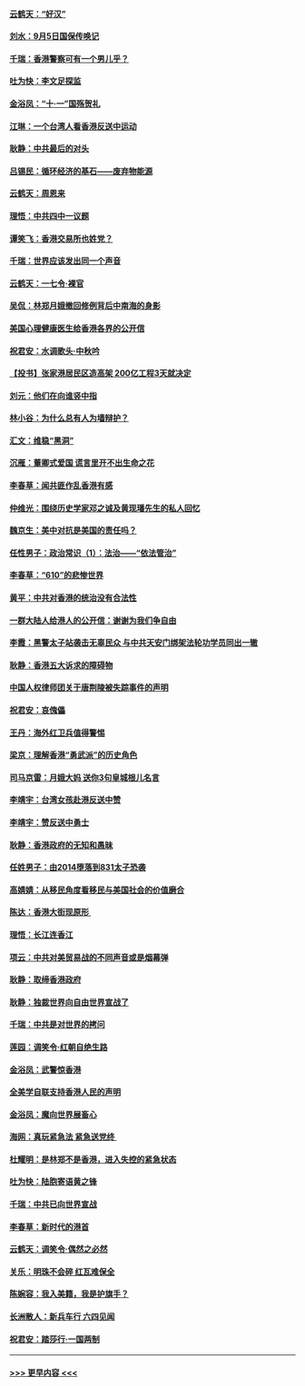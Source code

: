 #### [云鹤天：“好汉”](../pages/nsc993/n11513536.md?t=09111411) 
#### [刘水：9月5日国保传唤记](../pages/nsc993/n11513460.md?t=09111411) 
#### [千瑞：香港警察可有一个男儿乎？](../pages/nsc993/n11513109.md?t=09111411) 
#### [吐为快：李文足探监](../pages/nsc993/n11509622.md?t=09111411) 
#### [金浴凤：“十‧一”国殇贺礼](../pages/nsc993/n11509593.md?t=09111411) 
#### [江琳：一个台湾人看香港反送中运动](../pages/nsc993/n11509211.md?t=09111411) 
#### [耿静：中共最后的对头](../pages/nsc993/n11508308.md?t=09111411) 
#### [吕锡民：循环经济的基石——废弃物能源](../pages/nsc993/n11508212.md?t=09111411) 
#### [云鹤天：周恩来](../pages/nsc993/n11508055.md?t=09111411) 
#### [理悟：中共四中一议题](../pages/nsc993/n11507782.md?t=09111411) 
#### [谭笑飞：香港交易所也姓党？](../pages/nsc993/n11507753.md?t=09111411) 
#### [千瑞：世界应该发出同一个声音](../pages/nsc993/n11507290.md?t=09111411) 
#### [云鹤天：一七令‧裸官](../pages/nsc993/n11507177.md?t=09111411) 
#### [吴侃：林郑月娥撤回修例背后中南海的身影](../pages/nsc993/n11506876.md?t=09111411) 
#### [美国心理健康医生给香港各界的公开信](../pages/nsc993/n11506809.md?t=09111411) 
#### [祝君安：水调歌头‧中秋吟](../pages/nsc993/n11506758.md?t=09111411) 
#### [【投书】张家港居民区造高架 200亿工程3天就决定](../pages/nsc993/n11506682.md?t=09111411) 
#### [刘元：他们在向谁竖中指](../pages/nsc993/n11505384.md?t=09111411) 
#### [林小谷：为什么总有人为墙辩护？](../pages/nsc993/n11505226.md?t=09111411) 
#### [汇文：维稳“黑洞”](../pages/nsc993/n11504347.md?t=09111411) 
#### [沉雁：董卿式爱国 谎言里开不出生命之花](../pages/nsc993/n11503215.md?t=09111411) 
#### [李春草：闻共匪作乱香港有感](../pages/nsc993/n11503072.md?t=09111411) 
#### [仲维光：围绕历史学家邓之诚及黄现璠先生的私人回忆](../pages/nsc993/n11501330.md?t=09111411) 
#### [魏京生：美中对抗是美国的责任吗？](../pages/nsc993/n11500723.md?t=09111411) 
#### [任性男子：政治常识（1）：法治——“依法管治”](../pages/nsc993/n11500791.md?t=09111411) 
#### [李春草：“610”的悲惨世界](../pages/nsc993/n11501141.md?t=09111411) 
#### [黄平：中共对香港的统治没有合法性](../pages/nsc993/n11499473.md?t=09111411) 
#### [一群大陆人给港人的公开信：谢谢为我们争自由](../pages/nsc993/n11500402.md?t=09111411) 
#### [李霞：黑警太子站袭击无辜民众 与中共天安门绑架法轮功学员同出一辙](../pages/nsc993/n11499805.md?t=09111411) 
#### [耿静：香港五大诉求的障碍物](../pages/nsc993/n11497578.md?t=09111411) 
#### [中国人权律师团关于唐荆陵被失踪事件的声明](../pages/nsc993/n11500014.md?t=09111411) 
#### [祝君安：哀傀儡](../pages/nsc993/n11499776.md?t=09111411) 
#### [王丹：海外红卫兵值得警惕](../pages/nsc993/n11498138.md?t=09111411) 
#### [梁京：理解香港“勇武派”的历史角色](../pages/nsc993/n11498006.md?t=09111411) 
#### [司马京雷：月娥大妈  送你3句皇城根儿名言](../pages/nsc993/n11497885.md?t=09111411) 
#### [李靖宇：台湾女孩赴港反送中赞](../pages/nsc993/n11497721.md?t=09111411) 
#### [李靖宇：赞反送中勇士](../pages/nsc993/n11497452.md?t=09111411) 
#### [耿静：香港政府的无知和愚昧](../pages/nsc993/n11494238.md?t=09111411) 
#### [任姓男子：由2014堕落到831太子恐袭](../pages/nsc993/n11496683.md?t=09111411) 
#### [高婧婧：从移民角度看移民与美国社会的价值磨合](../pages/nsc993/n11495757.md?t=09111411) 
#### [陈达：香港大街现原形 ](../pages/nsc993/n11495441.md?t=09111411) 
#### [理悟：长江连香江](../pages/nsc993/n11495377.md?t=09111411) 
#### [项云：中共对美贸易战的不同声音或是烟幕弹](../pages/nsc993/n11494929.md?t=09111411) 
#### [耿静：取缔香港政府](../pages/nsc993/n11494218.md?t=09111411) 
#### [耿静：独裁世界向自由世界宣战了](../pages/nsc993/n11494190.md?t=09111411) 
#### [千瑞：中共是对世界的拷问](../pages/nsc993/n11493021.md?t=09111411) 
#### [莲园：调笑令‧红朝自绝生路](../pages/nsc993/n11493011.md?t=09111411) 
#### [金浴凤：武警惊香港](../pages/nsc993/n11492994.md?t=09111411) 
#### [全美学自联支持香港人民的声明](../pages/nsc993/n11492630.md?t=09111411) 
#### [金浴凤：魔向世界展畜心](../pages/nsc993/n11492599.md?t=09111411) 
#### [海网：真玩紧急法 紧急送党终 ](../pages/nsc993/n11492535.md?t=09111411) 
#### [杜耀明：是林郑不是香港，进入失控的紧急状态](../pages/nsc993/n11491420.md?t=09111411) 
#### [吐为快：陆胞寄语黄之锋](../pages/nsc993/n11491117.md?t=09111411) 
#### [千瑞：中共已向世界宣战](../pages/nsc993/n11490123.md?t=09111411) 
#### [李春草：新时代的港首](../pages/nsc993/n11489864.md?t=09111411) 
#### [云鹤天：调笑令·偶然之必然](../pages/nsc993/n11489701.md?t=09111411) 
#### [关乐：明珠不会碎 红瓦难保全](../pages/nsc993/n11489647.md?t=09111411) 
#### [陈婉容：我入美籍，我是护旗手？](../pages/nsc993/n11487908.md?t=09111411) 
#### [长洲散人：新兵车行 六四见闻](../pages/nsc993/n11487729.md?t=09111411) 
#### [祝君安：踏莎行‧一国两制](../pages/nsc993/n11487699.md?t=09111411) 

----
#### [ >>> 更早内容 <<< ](../indexes/nsc993-earlier.md)
